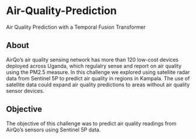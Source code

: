 # Air-Quality-Prediction
Air Quality Prediction with a Temporal Fusion Transformer

## About

AirQo’s air quality sensing network has more than 120 low-cost devices deployed across Uganda, which regulalry sense and report on air quality using the PM2.5 measure. In this challenge we explored using satellite radar data from Sentinel 5P to predict air quality in regions in Kampala. The use of satellite data could expand air quality predictions to areas without air quality sensor devices.

## Objective
The objective of this challenge was to predict air quality readings from AirQo’s sensors using Sentinel 5P data.
